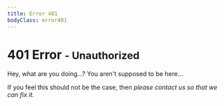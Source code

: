 ```yaml
---
title: Error 401
bodyClass: error401
---
```


401 Error <small>- Unauthorized</small>
=====

Hey, what are you doing...? You aren't supposed to be here...

If you feel this should not be the case, then *please contact us so that we can fix it.*
